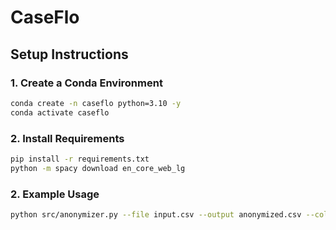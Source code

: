 # CaseFlo


## Setup Instructions

### 1. Create a Conda Environment

```bash
conda create -n caseflo python=3.10 -y
conda activate caseflo
```
### 2. Install Requirements
```bash
pip install -r requirements.txt
python -m spacy download en_core_web_lg
```
### 2. Example Usage
```bash
python src/anonymizer.py --file input.csv --output anonymized.csv --column <name of column with text to anonymize>
```